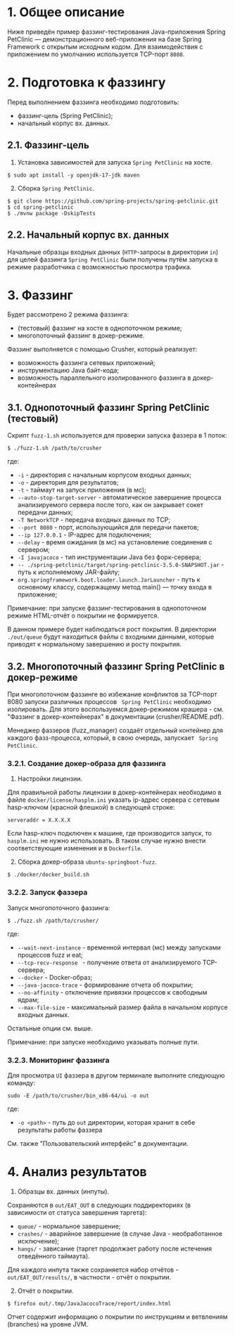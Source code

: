 # 1. Общее описание

Ниже приведён пример фаззинг-тестирования Java-приложения  Spring PetClinic  — демонстрационного веб-приложения на базе Spring Framework с открытым исходным кодом.
Для взаимодействия с приложением по умолчанию используется TCP-порт `8080`.

# 2. Подготовка к фаззингу

Перед выполнением фаззинга необходимо подготовить:

- фаззинг-цель (Spring PetClinic);
- начальный корпус вх. данных.

## 2.1. Фаззинг-цель

1. Установка зависимостей для запуска `Spring PetClinic` на хосте.
```shell
$ sudo apt install -y openjdk-17-jdk maven
```

2. Сборка `Spring PetClinic`.
```shell
$ git clone https://github.com/spring-projects/spring-petclinic.git
$ cd spring-petclinic
$ ./mvnw package -DskipTests
```

## 2.2. Начальный корпус вх. данных

Начальные образцы входных данных (`HTTP`-запросы в директории `in`) для целей фаззинга `Spring PetClinic` были получены путём запуска в режиме разработчика с возможностью просмотра трафика.

# 3. Фаззинг

Будет рассмотрено 2 режима фаззинга:

- (тестовый) фаззинг на хосте в однопоточном режиме;
- многопоточный фаззинг в докер-режиме.

Фаззинг выполняется с помощью Crusher, который реализует:

- возможность фаззинга сетевых приложений;
- инструментацию Java байт-кода;
- возможность параллельного изолированного фаззинга в докер-контейнерах

## 3.1. Однопоточный фаззинг Spring PetClinic (тестовый)

Скрипт `fuzz-1.sh` используется для проверки запуска фаззера в 1 поток:
```shell
$ ./fuzz-1.sh /path/to/crusher
```
где:

* `-i` - директория с начальным корпусом входных данных;
* `-o` - директория для результатов;
* `-t`  - таймаут на запуск приложения (в мс);
* `--auto-stop-target-server` - автоматическое завершение процесса анализируемого сервера после того, как он закрывает сокет передачи данных;
* `-T NetworkTCP` -  передача входных данных по TCP;
* `--port 8080` - порт, использующийся для передачи пакетов;
* `--ip 127.0.0.1` - IP-адрес для подключения;
* `--delay` - время ожидания (в мс) на установление соединения с сервером;
* `-I javajacoco` - тип инструментации Java без форк-сервера;
* `-- ./spring-petclinic/target/spring-petclinic-3.5.0-SNAPSHOT.jar` - путь к исполняемому JAR-файлу;
* `org.springframework.boot.loader.launch.JarLauncher` - путь к основному классу, содержащему метод main() — точку входа в приложение;


Примечание: при запуске фаззинг-тестирования в однопоточном режиме HTML-отчёт о покрытии
не формируется.

В данном примере будет наблюдаться рост покрытия. В директории `./out/queue` будут находиться файлы с входными данными, которые приводят к нормальному завершению и росту покрытия.

## 3.2. Многопоточный фаззинг  Spring PetClinic в докер-режиме

При многопоточном фаззинге во избежание конфликтов за TCP-порт 8080 запуски различных процессов ` Spring PetClinic` необходимо изолировать.
Для этого воспользуемся докер-режимом крашера - см. "Фаззинг в докер-контейнерах" в документации (crusher/README.pdf).

Менеджер фаззеров (fuzz_manager) создаёт отдельный контейнер для каждого фазз-процесса, который, в свою очередь, запускает ` Spring PetClinic`.

### 3.2.1. Создание докер-образа для фаззинга

1. Настройки лицензии.

Для правильной работы лицензии в докер-контейнерах необходимо в файле `docker/license/hasplm.ini` указать ip-адрес сервера с сетевым hasp-ключом (красной флешкой) в следующей строке:
```text
serveraddr = X.X.X.X
```
Если hasp-ключ подключен к машине, где производится запуск, то `hasplm.ini` не нужно использовать. В таком случае нужно внести соответствующие изменения и в `Dockerfile`.

2. Сборка докер-образа `ubuntu-springboot-fuzz`.
```shell
$ ./docker/docker_build.sh
```

### 3.2.2. Запуск фаззера

Запуск многопоточного фаззинга:
```shell
$ ./fuzz.sh /path/to/crusher/
```
где:

* `--wait-next-instance` - временной интервал (мс) между запусками процессов fuzz и eat;
* `--tcp-recv-response ` - получение ответа от анализируемого TCP-сервера;
* `--docker` - Docker-образ;
* `--java-jacoco-trace` - формирование отчета об покрытии;
* `--no-affinity` - отключение привязки процессов к свободным ядрам;
* `--max-file-size` - максимальный размер файла в начальном корпусе входных данных.

Остальные опции см. выше.

Примечание: при запуске необходимо указывать полные пути.

### 3.2.3. Мониторинг фаззинга

Для просмотра `UI` фаззера в другом терминале выполните следующую команду:

```shell
sudo -E /path/to/crusher/bin_x86-64/ui -o out
```

где:
* `-o <path>` - путь до `out` директории, которая хранит в себе результаты работы фаззера

См. также "Пользовательский интерфейс" в документации.

# 4. Анализ результатов

1. Образцы вх. данных (инпуты).

Сохраняются в `out/EAT_OUT` в следующих поддиректориях (в зависимости от статуса завершения таргета):

- `queue/` - нормальное завершение;
- `crashes/` - аварийное завершение (в случае Java - необработанное исключение);
- `hangs/` - зависание (таргет продолжает работу после истечения отведённого таймаута).

Для каждого инпута также сохраняется набор отчётов - `out/EAT_OUT/results/`, в частности - отчёт о покрытии.

2. Отчёт о покрытии.

```shell
$ firefox out/.tmp/JavaJacocoTrace/report/index.html
```
Отчет содержит информацию о покрытии по инструкциям и ветвлениям (branches) на уровне JVM.
